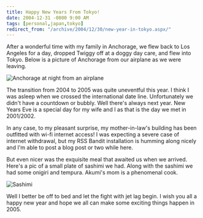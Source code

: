 ```yaml
---
title: Happy New Years From Tokyo!
date: 2004-12-31 -0800 9:00 AM
tags: [personal,japan,tokyo]
redirect_from: "/archive/2004/12/30/new-year-in-tokyo.aspx/"
---
```


After a wonderful time with my family in Anchorage, we flew back to Los
Angeles for a day, dropped Twiggy off at a doggy day care, and flew into
Tokyo. Below is a picture of Anchorage from our airplane as we were
leaving.

![Anchorage at night from an airplane](/images/AnchorageFromPlane.jpg)

The transition from 2004 to 2005 was quite uneventful this year. I think
I was asleep when we crossed the international date line. Unfortunately
we didn't have a countdown or bubbly. Well there's always next year. New
Years Eve is a special day for my wife and I as that is the day we met
in 2001/2002.

In any case, to my pleasant surprise, my mother-in-law's building has
been outfitted with wi-fi internet access! I was expecting a severe case
of internet withdrawal, but my RSS Bandit installation is humming along
nicely and I'm able to post a blog post or two while here.

But even nicer was the exquisite meal that awaited us when we arrived.
Here's a pic of a small plate of sashimi we had. Along with the sashimi
we had some onigiri and tempura. Akumi's mom is a phenomenal cook.

![Sashimi](/images/Sashimi.jpg)

Well I better be off to bed and let the fight with jet lag begin. I wish
you all a happy new year and hope we all can make some exciting things
happen in 2005.

